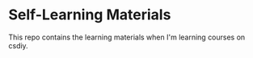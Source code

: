 # Self-Learning Materials

This repo contains the learning materials when I'm learning courses on csdiy.
